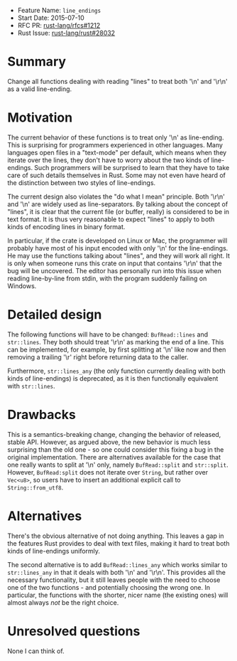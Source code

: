 - Feature Name: `line_endings`
- Start Date: 2015-07-10
- RFC PR: [rust-lang/rfcs#1212](https://github.com/rust-lang/rfcs/pull/1212)
- Rust Issue: [rust-lang/rust#28032](https://github.com/rust-lang/rust/issues/28032)

# Summary

Change all functions dealing with reading "lines" to treat both '\n' and '\r\n'
as a valid line-ending.

# Motivation

The current behavior of these functions is to treat only '\n' as line-ending.
This is surprising for programmers experienced in other languages. Many
languages open files in a "text-mode" per default, which means when they iterate
over the lines, they don't have to worry about the two kinds of line-endings.
Such programmers will be surprised to learn that they have to take care of such
details themselves in Rust. Some may not even have heard of the distinction
between two styles of line-endings.

The current design also violates the "do what I mean" principle. Both '\r\n' and
'\n' are widely used as line-separators. By talking about the concept of
"lines", it is clear that the current file (or buffer, really) is considered to
be in text format. It is thus very reasonable to expect "lines" to apply to both
kinds of encoding lines in binary format.

In particular, if the crate is developed on Linux or Mac, the programmer will
probably have most of his input encoded with only '\n' for the line-endings. He
may use the functions talking about "lines", and they will work all right. It is
only when someone runs this crate on input that contains '\r\n' that the bug
will be uncovered. The editor has personally run into this issue when reading
line-by-line from stdin, with the program suddenly failing on Windows.

# Detailed design

The following functions will have to be changed: `BufRead::lines` and
`str::lines`. They both should treat '\r\n' as marking the end of a line. This
can be implemented, for example, by first splitting at '\n' like now and then
removing a trailing '\r' right before returning data to the caller.

Furthermore, `str::lines_any` (the only function currently dealing with both
kinds of line-endings) is deprecated, as it is then functionally equivalent with
`str::lines`.

# Drawbacks

This is a semantics-breaking change, changing the behavior of released, stable
API. However, as argued above, the new behavior is much less surprising than the
old one - so one could consider this fixing a bug in the original
implementation. There are alternatives available for the case that one really
wants to split at '\n' only, namely `BufRead::split` and `str::split`. However,
`BufRead:split` does not iterate over `String`, but rather over `Vec<u8>`, so
users have to insert an additional explicit call to `String::from_utf8`.

# Alternatives

There's the obvious alternative of not doing anything. This leaves a gap in the
features Rust provides to deal with text files, making it hard to treat both
kinds of line-endings uniformly.

The second alternative is to add `BufRead::lines_any` which works similar to
`str::lines_any` in that it deals with both '\n' and '\r\n'. This provides all
the necessary functionality, but it still leaves people with the need to choose
one of the two functions - and potentially choosing the wrong one. In
particular, the functions with the shorter, nicer name (the existing ones) will
almost always *not* be the right choice.

# Unresolved questions

None I can think of.
